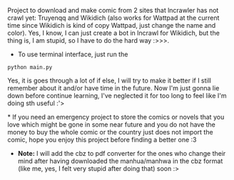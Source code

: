 Project to download and make comic from 2 sites that lncrawler has not crawl yet: Truyenqq and Wikidich (also works for Wattpad at the current time since Wikidich is kind of copy Wattpad, just change the name and color). Yes, I know, I can just create a bot in lncrawl for Wikidich, but the thing is, I am stupid, so I have to do the hard way :>>>.
- To use terminal interface, just run the 

```python main.py```

Yes, it is goes through a lot of if else, I will try to make it better if I still remember about it and/or have time in the future. Now I'm just gonna lie down before continue learning, I've neglected it for too long to feel like I'm doing sth useful :'>

\* If you need an emergency project to store the comics or novels that you love which might be gone in some near future and you do not have the money to buy the whole comic or the country just does not import the comic, hope you enjoy this project before finding a better one :3

- <b>Note:</b> I will add the cbz to pdf converter for the ones who change their mind after having downloaded the manhua/manhwa in the cbz format (like me, yes, I felt very stupid after doing that) soon :>
